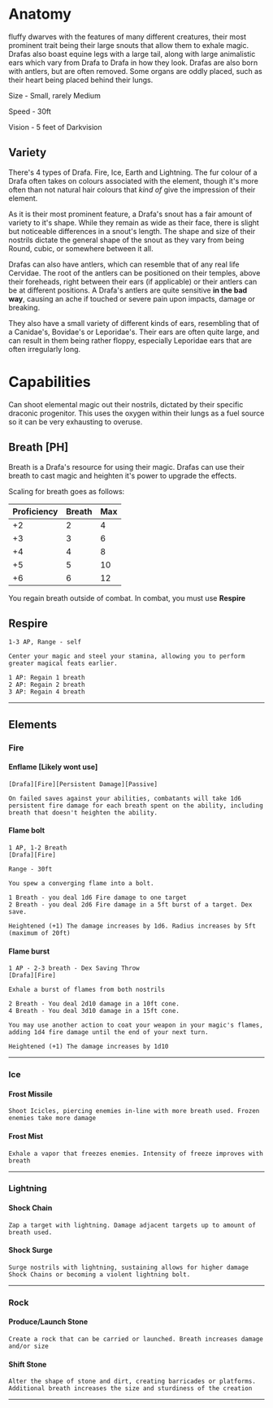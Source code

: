 # Anatomy
fluffy dwarves with the features of many different creatures, their most prominent trait being their large snouts that allow them to exhale magic. Drafas also boast equine legs with a large tail, along with large animalistic ears which vary from Drafa to Drafa in how they look. Drafas are also born with antlers, but are often removed. Some organs are oddly placed, such as their heart being placed behind their lungs.

Size - Small, rarely Medium

Speed - 30ft

Vision - 5 feet of Darkvision

## Variety
There's 4 types of Drafa. Fire, Ice, Earth and Lightning. The fur colour of a Drafa often takes on colours associated with the element, though it's more often than not natural hair colours that *kind of* give the impression of their element.

As it is their most prominent feature, a Drafa's snout has a fair amount of variety to it's shape. While they remain as wide as their face, there is slight but noticeable differences in a snout's length. The shape and size of their nostrils dictate the general shape of the snout as they vary from being Round, cubic, or somewhere between it all.

Drafas can also have antlers, which can resemble that of any real life Cervidae. The root of the antlers can be positioned on their temples, above their foreheads, right between their ears (if applicable) or their antlers can be at different positions. A Drafa's antlers are quite sensitive **in the bad way**, causing an ache if touched or severe pain upon impacts, damage or breaking.

They also have a small variety of different kinds of ears, resembling that of a Canidae's, Bovidae's or Leporidae's. Their ears are often quite large, and can result in them being rather floppy, especially Leporidae ears that are often irregularly long.

# Capabilities
Can shoot elemental magic out their nostrils, dictated by their specific draconic progenitor. This uses the oxygen within their lungs as a fuel source so it can be very exhausting to overuse.
## Breath [PH]
Breath is a Drafa's resource for using their magic. Drafas can use their breath to cast magic and heighten it's power to upgrade the effects.

Scaling for breath goes as follows:

| Proficiency | Breath | Max |
| ----------- | ------ | --- |
| +2          | 2      | 4   |
| +3          | 3      | 6   |
| +4          | 4      | 8   |
| +5          | 5      | 10  |
| +6          | 6      | 12  |

You regain breath outside of combat. In combat, you must use **Respire**
## Respire
```
1-3 AP, Range - self

Center your magic and steel your stamina, allowing you to perform greater magical feats earlier.

1 AP: Regain 1 breath
2 AP: Regain 2 breath
3 AP: Regain 4 breath
```
---
## Elements
### Fire
#### Enflame [Likely wont use]
```
[Drafa][Fire][Persistent Damage][Passive]

On failed saves against your abilities, combatants will take 1d6 persistent fire damage for each breath spent on the ability, including breath that doesn't heighten the ability.
```
#### Flame bolt
```
1 AP, 1-2 Breath
[Drafa][Fire]

Range - 30ft

You spew a converging flame into a bolt. 

1 Breath - you deal 1d6 Fire damage to one target 
2 Breath - you deal 2d6 Fire damage in a 5ft burst of a target. Dex save.

Heightened (+1) The damage increases by 1d6. Radius increases by 5ft (maximum of 20ft)
```
#### Flame burst
```
1 AP - 2-3 breath - Dex Saving Throw
[Drafa][Fire]

Exhale a burst of flames from both nostrils

2 Breath - You deal 2d10 damage in a 10ft cone.
4 Breath - You deal 3d10 damage in a 15ft cone.

You may use another action to coat your weapon in your magic's flames, adding 1d4 fire damage until the end of your next turn.

Heightened (+1) The damage increases by 1d10
```
---
### Ice
#### Frost Missile
```
Shoot Icicles, piercing enemies in-line with more breath used. Frozen enemies take more damage
```
#### Frost Mist
```
Exhale a vapor that freezes enemies. Intensity of freeze improves with breath
```
---
### Lightning
#### Shock Chain
```
Zap a target with lightning. Damage adjacent targets up to amount of breath used.
```
#### Shock Surge
```
Surge nostrils with lightning, sustaining allows for higher damage Shock Chains or becoming a violent lightning bolt.
```
---
### Rock
#### Produce/Launch Stone
```
Create a rock that can be carried or launched. Breath increases damage and/or size
```
#### Shift Stone
```
Alter the shape of stone and dirt, creating barricades or platforms. Additional breath increases the size and sturdiness of the creation
```

---
